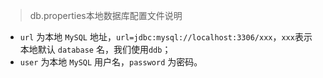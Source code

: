 > db.properties本地数据库配置文件说明

- `url` 为本地 `MySQL` 地址，`url=jdbc:mysql://localhost:3306/xxx`，`xxx`表示本地默认 `database` 名，我们使用`ddb`；
- `user` 为本地 `MySQL` 用户名，`password` 为密码。